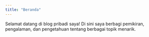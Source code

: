 ```yaml
---
title: "Beranda"
---
```


Selamat datang di blog pribadi saya! Di sini saya berbagi pemikiran, pengalaman, dan pengetahuan tentang berbagai topik menarik.
